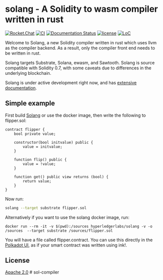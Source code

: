 # solang - A Solidity to wasm compiler written in rust

[![Rocket.Chat](https://open.rocket.chat/images/join-chat.svg)](https://chat.hyperledger.org/channel/solang)
[![CI](https://github.com/hyperledger-labs/solang/workflows/test/badge.svg)](https://github.com/hyperledger-labs/solang/actions)
[![Documentation Status](https://readthedocs.org/projects/solang/badge/?version=latest)](https://solang.readthedocs.io/en/latest/?badge=latest)
[![license](https://img.shields.io/github/license/hyperledger-labs/solang.svg)](LICENSE)
[![LoC](https://tokei.rs/b1/github/hyperledger-labs/solang?category=lines)](https://github.com/hyperledger-labs/solang)

Welcome to Solang, a new Solidity compiler written in rust which uses
llvm as the compiler backend. As a result, only the compiler front end
needs to be written in rust.

Solang targets Substrate, Solana, ewasm, and Sawtooth.
Solang is source compatible with Solidity 0.7, with some caveats due to
differences in the underlying blockchain.

Solang is under active development right now, and has
[extensive documentation](https://solang.readthedocs.io/en/latest/).

## Simple example

First build [Solang](https://solang.readthedocs.io/en/latest/installing.html)
or use the docker image, then write the following to flipper.sol:

```solidity
contract flipper {
	bool private value;

	constructor(bool initvalue) public {
		value = initvalue;
	}

	function flip() public {
		value = !value;
	}

	function get() public view returns (bool) {
		return value;
	}
}
```

Now run:

```bash
solang --target substrate flipper.sol
```

Alternatively if you want to use the solang docker image, run:

```
docker run --rm -it -v $(pwd):/sources hyperledgerlabs/solang -v -o /sources  --target substrate /sources/flipper.sol
```
You will have a file called flipper.contract. You can use this directly in
the [Polkadot UI](https://substrate.dev/substrate-contracts-workshop/#/0/deploy-contract),
as if your smart contract was written using ink!.

## License

[Apache 2.0](LICENSE)
#   s o l - c o m p i l e r  
 